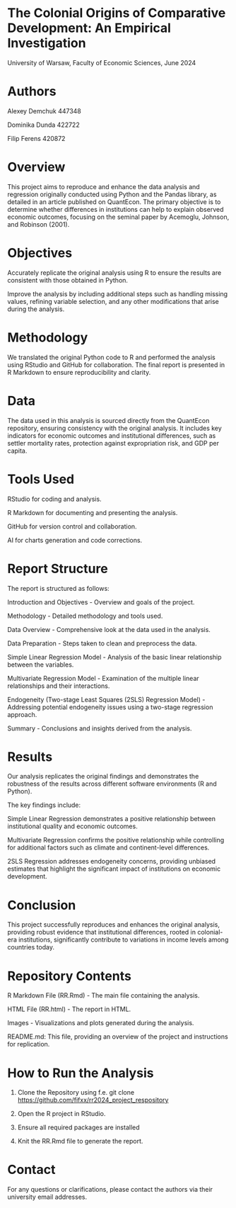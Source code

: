 # The Colonial Origins of Comparative Development: An Empirical Investigation
University of Warsaw, Faculty of Economic Sciences, June 2024

# Authors
Alexey Demchuk 447348

Dominika Dunda 422722

Filip Ferens 420872

# Overview
This project aims to reproduce and enhance the data analysis and regression originally conducted using Python and the Pandas library, as detailed in an article published on QuantEcon. The primary objective is to determine whether differences in institutions can help to explain observed economic outcomes, focusing on the seminal paper by Acemoglu, Johnson, and Robinson (2001).

# Objectives
Accurately replicate the original analysis using R to ensure the results are consistent with those obtained in Python.

Improve the analysis by including additional steps such as handling missing values, refining variable selection, and any other modifications that arise during the analysis.

# Methodology
We translated the original Python code to R and performed the analysis using RStudio and GitHub for collaboration. The final report is presented in R Markdown to ensure reproducibility and clarity.

# Data
The data used in this analysis is sourced directly from the QuantEcon repository, ensuring consistency with the original analysis. It includes key indicators for economic outcomes and institutional differences, such as settler mortality rates, protection against expropriation risk, and GDP per capita.

# Tools Used
RStudio for coding and analysis.

R Markdown for documenting and presenting the analysis.

GitHub for version control and collaboration.

AI for charts generation and code corrections.

# Report Structure
The report is structured as follows:

Introduction and Objectives - Overview and goals of the project.

Methodology - Detailed methodology and tools used.

Data Overview - Comprehensive look at the data used in the analysis.

Data Preparation - Steps taken to clean and preprocess the data.

Simple Linear Regression Model - Analysis of the basic linear relationship between the variables.

Multivariate Regression Model - Examination of the multiple linear relationships and their interactions.

Endogeneity (Two-stage Least Squares (2SLS) Regression Model) - Addressing potential endogeneity issues using a two-stage regression approach.

Summary - Conclusions and insights derived from the analysis.

# Results
Our analysis replicates the original findings and demonstrates the robustness of the results across different software environments (R and Python). 

The key findings include:

Simple Linear Regression demonstrates a positive relationship between institutional quality and economic outcomes.

Multivariate Regression confirms the positive relationship while controlling for additional factors such as climate and continent-level differences.

2SLS Regression addresses endogeneity concerns, providing unbiased estimates that highlight the significant impact of institutions on economic development.

# Conclusion
This project successfully reproduces and enhances the original analysis, providing robust evidence that institutional differences, rooted in colonial-era institutions, significantly contribute to variations in income levels among countries today.

# Repository Contents
R Markdown File (RR.Rmd) - The main file containing the analysis.

HTML File (RR.html) - The report in HTML.

Images - Visualizations and plots generated during the analysis.

README.md: This file, providing an overview of the project and instructions for replication.

# How to Run the Analysis
1) Clone the Repository using f.e. git clone <https://github.com/fifxx/rr2024_project_respository>

2) Open the R project in RStudio.

3) Ensure all required packages are installed 

4) Knit the RR.Rmd file to generate the report.

# Contact
For any questions or clarifications, please contact the authors via their university email addresses.
